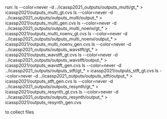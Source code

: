 run:
ls --color=never -d ../icassp2021_outputs/outputs_multi/gt_* > icassp2021/outputs_multi_gt.cvs
ls --color=never -d ../icassp2021_outputs/outputs_multi/output_* > icassp2021/outputs_multi_gen.cvs
ls --color=never -d ../icassp2021_outputs/outputs_multi_noenv/gt_* > icassp2021/outputs_multi_noenv_gt.cvs
ls --color=never -d ../icassp2021_outputs/outputs_multi_noenv/output_* > icassp2021/outputs_multi_noenv_gen.cvs
ls --color=never -d ../icassp2021_outputs/outputs_wavstft/gt_* > icassp2021/outputs_wavstft_gt.cvs
ls --color=never -d ../icassp2021_outputs/outputs_wavstft/output_* > icassp2021/outputs_wavstft_gen.cvs
ls --color=never -d ../icassp2021_outputs/outputs_stft/gt_* > icassp2021/outputs_stft_gt.cvs
ls --color=never -d ../icassp2021_outputs/outputs_stft/output_* > icassp2021/outputs_stft_gen.cvs
ls --color=never -d ../icassp2021_outputs/outputs_resynth/gt_* > icassp2021/outputs_resynth_gt.cvs
ls --color=never -d ../icassp2021_outputs/outputs_resynth/output_* > icassp2021/outputs_resynth_gen.cvs

to collect files